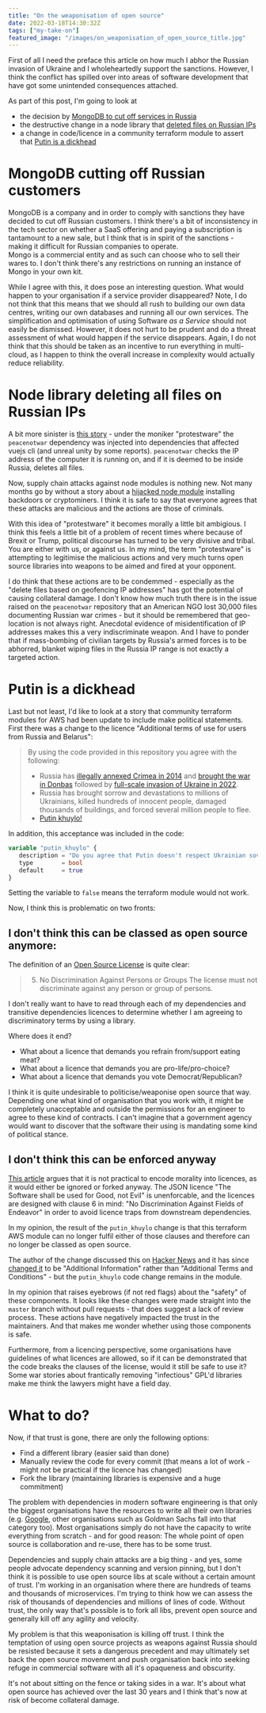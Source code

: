 ```yaml
---
title: "On the weaponisation of open source"
date: 2022-03-18T14:30:32Z
tags: ["my-take-on"]
featured_image: "/images/on_weaponisation_of_open_source_title.jpg"
---
```


First of all I need the preface this article on how much I abhor the Russian invasion of Ukraine and I wholeheartedly 
support the sanctions.  However, I think the conflict has spilled over into areas of software development that have 
got some unintended consequences attached.

As part of this post, I'm going to look at

- the decision by [MongoDB to cut off services in Russia](https://www.theregister.com/2022/03/15/mongodb_terminates_russian_saas/)
- the destructive change in a node library that [deleted files on Russian IPs](https://github.com/RIAEvangelist/node-ipc/issues/233#issuecomment-1068182278)
- a change in code/licence in a community terraform module to assert that [Putin is a dickhead](https://github.com/terraform-aws-modules/terraform-aws-ec2-instance/commit/6867788411a202b61187f9935e9eaa72a18f0bbe)

# MongoDB cutting off Russian customers

MongoDB is a company and in order to comply with sanctions they have decided to cut off Russian customers.  I think 
there's a bit of inconsistency in the tech sector on whether a SaaS offering and paying a subscription is tantamount to
a new sale, but I think that is in spirit of the sanctions - making it difficult for Russian companies to operate.  
Mongo is a commercial entity and as such can choose who to sell their wares to.  I don't think there's any restrictions
on running an instance of Mongo in your own kit.

While I agree with this, it does pose an interesting question.  What would happen to your organisation if a service 
provider disappeared?  Note, I do not think that this means that we should all rush to building our own data centres, 
writing our own databases and running all our own services.  The simplification and optimisation of using Software *as a
Service* should not easily be dismissed.  However, it does not hurt to be prudent and do a threat assessment of what
would happen if the service disappears.  Again, I do not think that this should be taken as an incentive to run everything
in multi-cloud, as I happen to think the overall increase in complexity would actually reduce reliability.

# Node library deleting all files on Russian IPs

A bit more sinister is [this story](https://www.theregister.com/2022/03/18/protestware_javascript_node_ipc/) - under the
moniker "protestware" the `peacenotwar` dependency was injected into dependencies that affected vuejs cli (and unreal unity
by some reports).  `peacenotwar` checks the IP address of the computer it is running on, and if it is deemed to be inside
Russia, deletes all files.

Now, supply chain attacks against node modules is nothing new.  Not many months go by without a story about a 
[hijacked node module](https://news.sophos.com/en-us/2021/10/24/node-poisoning-hijacked-package-delivers-coin-miner-and-credential-stealing-backdoor/)
installing backdoors or cryptominers.  I think it is safe to say that everyone agrees that these attacks are malicious
and the actions are those of criminals.

With this idea of "protestware" it becomes morally a little bit ambigious.  I think this feels a little bit of a problem
of recent times where because of Brexit or Trump, political discourse has turned to be very divisive and tribal.  You
are either with us, or against us.  In my mind, the term "protestware" is attempting to legitimise the malicious actions
and very much turns open source libraries into weapons to be aimed and fired at your opponent.  

I do think that these
actions are to be condemmed - especially as the "delete files based on geofencing IP addresses" has got the potential of
causing collateral damage.  I don't know how much truth there is in the issue raised on the `peacenotwar` repository that
an American NGO lost 30,000 files documenting Russian war crimes - but it should be remembered that geo-location is not
always right.  Anecdotal evidence of misidentification of IP addresses makes this a very indiscriminate weapon.  And I 
have to ponder that if mass-bombing of civilian targets by Russia's armed forces is to be abhorred, blanket wiping
files in the Russia IP range is not exactly a targeted action.

# Putin is a dickhead

Last but not least, I'd like to look at a story that community terraform modules for AWS had been update to include
make political statements.  First there was a change to the licence "Additional terms of use for users from Russia and Belarus":

> By using the code provided in this repository you agree with the following:
> * Russia has [illegally annexed Crimea in 2014](https://en.wikipedia.org/wiki/Annexation_of_Crimea_by_the_Russian_Federation) and [brought the war in Donbas](https://en.wikipedia.org/wiki/War_in_Donbas) followed by [full-scale invasion of Ukraine in 2022](https://en.wikipedia.org/wiki/2022_Russian_invasion_of_Ukraine).
> * Russia has brought sorrow and devastations to millions of Ukrainians, killed hundreds of innocent people, damaged thousands of buildings, and forced several million people to flee.
> * [Putin khuylo!](https://en.wikipedia.org/wiki/Putin_khuylo!)

In addition, this acceptance was included in the code:

```terraform
variable "putin_khuylo" {
   description = "Do you agree that Putin doesn't respect Ukrainian sovereignty and territorial integrity? More info: https://en.wikipedia.org/wiki/Putin_khuylo!"
   type        = bool
   default     = true
}
```

Setting the variable to `false` means the terraform module would not work.

Now, I think this is problematic on two fronts:

## I don't think this can be classed as open source anymore:

The definition of an [Open Source License](https://opensource.org/osd) is quite clear:

> 5. No Discrimination Against Persons or Groups
> The license must not discriminate against any person or group of persons.

I don't really want to have to read through each of my dependencies and transitive dependencies licences to determine
whether I am agreeing to discriminatory terms by using a library.

Where does it end?

- What about a licence that demands you refrain from/support eating meat?
- What about a licence that demands you are pro-life/pro-choice?
- What about a licence that demands you vote Democrat/Republican?

I think it is quite undesirable to politicise/weaponise open source that way.  Depending one what kind of organisation
that you work with, it might be completely unacceptable and outside the permissions for an engineer to agree to these
kind of contracts.  I can't imagine that a government agency would want to discover that the software their using
is mandating some kind of political stance.

## I don't think this can be enforced anyway

[This article](https://www.zdnet.com/google-amp/article/you-cant-open-source-license-morality/) argues that it is not
practical to encode morality into licences, as it would either be ignored or forked anyway.  The JSON licence 
"The Software shall be used for Good, not Evil" is unenforcable, and the licences are designed with clause 6 in mind:
"No Discrimination Against Fields of Endeavor" in order to avoid licence traps from downstream dependencies.

In my opinion, the result of the `putin_khuylo` change is that this terraform AWS module can no longer fulfil either of
those clauses and therefore can no longer be classed as open source.

The author of the change discussed this on [Hacker News](https://news.ycombinator.com/item?id=30710032) and it has since
[changed it](https://github.com/terraform-aws-modules/terraform-aws-ec2-instance/commit/64d99323448058194ed9ce263f1e372630c30ce2) 
to be "Additional Information" rather than "Additional Terms and Conditions" - but the `putin_khuylo` code change
remains in the module.

In my opinion that raises eyebrows (if not red flags) about the "safety" of these components.  It looks like these changes
were made straight into the `master` branch without pull requests - that does suggest a lack of review process. These
actions have negatively impacted the trust in the maintainers.  And that makes me wonder whether using those
components is safe.

Furthermore, from a licencing perspective, some organisations have guidelines of what licences are allowed, so if 
it can be demonstrated that the code breaks the clauses of the license, would it still be safe to use it?  Some 
war stories about frantically removing "infectious" GPL'd libraries make me think the lawyers might have a field day.

# What to do?

Now, if that trust is gone, there are only the following options:

- Find a different library  (easier said than done)
- Manually review the code for every commit (that means a lot of work - might not be practical if the licence has changed)
- Fork the library (maintaining libraries is expensive and a huge commitment)

The problem with dependencies in modern software engineering is that only the biggest organisations have the resources
to write all their own libraries (e.g. [Google](https://www.quora.com/Why-does-Google-internally-overwhelmingly-use-its-own-in-house-developed-software-and-nearly-no-externally-originated-opensource-or-proprietary-software), 
other organisations such as Goldman Sachs fall into that category too).  Most organisations simply do not have
the capacity to write everything from scratch - and for good reason:  The whole point of open source is collaboration
and re-use, there has to be some trust.

Dependencies and supply chain attacks are a big thing - and yes, some people advocate dependency scanning and 
version pinning, but I don't think it is possible to use open source libs at scale without a certain amount of trust. 
I'm working in an organisation where there are hundreds of teams and thousands of microservices. I'm trying to think 
how we can assess the risk of thousands of dependencies and millions of lines of code. Without trust, the only way 
that's possible is to fork all libs, prevent open source and generally kill off any agility and velocity. 

My problem is that this weaponisation is killing off trust. I think the temptation of using open source projects as 
weapons against Russia should be resisted because it sets a dangerous precedent and may ultimately set back the open 
source movement and push organisation back into seeking refuge in commercial software with all it's opaqueness and 
obscurity.

It's not about sitting on the fence or taking sides in a war. It's about what open source has achieved over the last 
30 years and I think that's now at risk of become collateral damage.
